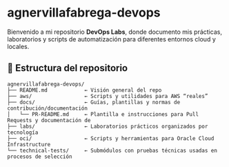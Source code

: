 # agnervillafabrega-devops

Bienvenido a mi repositorio **DevOps Labs**, donde documento mis prácticas, laboratorios y scripts de automatización para diferentes entornos cloud y locales.

## 📂 Estructura del repositorio

```plaintext
agnervillafabrega-devops/
├── README.md            ← Visión general del repo
├── aws/                 ← Scripts y utilidades para AWS “reales”  
├── docs/                ← Guías, plantillas y normas de contribución/documentación
│   └── PR-README.md     ← Plantilla e instrucciones para Pull Requests y documentación de
├── labs/                ← Laboratorios prácticos organizados por tecnología  
├── oci/                 ← Scripts y herramientas para Oracle Cloud Infrastructure  
└── technical-tests/     ← Submódulos con pruebas técnicas usadas en procesos de selección  
```
